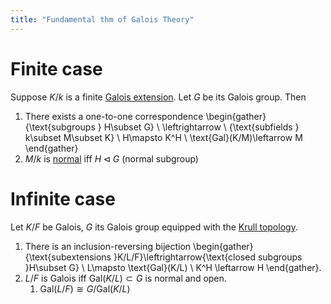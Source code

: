 ```yaml
---
title: "Fundamental thm of Galois Theory"
---
```


# Finite case
Suppose $K/k$ is a finite [Galois extension](<notes/ntpy/Definitions/Algebraic Number Theory/Field Theory/Galois extension.md>). Let $G$ be its Galois group. Then 
1. There exists a one-to-one correspondence \begin{gather} \{\text{subgroups } H\subset G\} \ \leftrightarrow \ \{\text{subfields } k\subset M\subset K\} \\ H\mapsto K^H \\ \text{Gal}(K/M)\leftarrow M \end{gather}
2. $M/k$ is [normal](<notes/ntpy/Definitions/Algebraic Number Theory/Field Theory/Normal extensions.md>) iff $H\triangleleft G$ (normal subgroup)

# Infinite case
Let $K/F$ be Galois, $G$ its Galois group equipped with the [Krull topology](<notes/ntpy/Definitions/Algebraic Number Theory/Field Theory/Krull topology.md>).

1. There is an inclusion-reversing bijection \begin{gather}\{\text{subextensions }K/L/F\}\leftrightarrow\{\text{closed subgroups }H\subset G\} \\ L\mapsto \text{Gal}(K/L) \\ K^H \leftarrow H \end{gather}.
2. $L/F$ is Galois iff $\text{Gal}(K/L)\subset G$ is normal and open.
	1. $\text{Gal}(L/F)\cong G/\text{Gal}(K/L)$